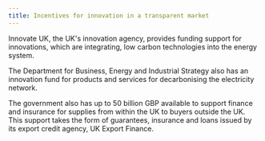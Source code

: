 ```yaml
---
title: Incentives for innovation in a transparent market
---
```

Innovate UK, the UK's innovation agency, provides funding support for innovations, which are integrating, low carbon technologies into the energy system.
 
The Department for Business, Energy and Industrial Strategy also has an innovation fund for products and services for decarbonising the electricity network. 


The government also has up to 50 billion GBP available to support finance and insurance for   supplies from within the UK to buyers outside the UK. This support takes the form of guarantees, insurance and loans issued by its export credit agency, UK Export Finance. 


